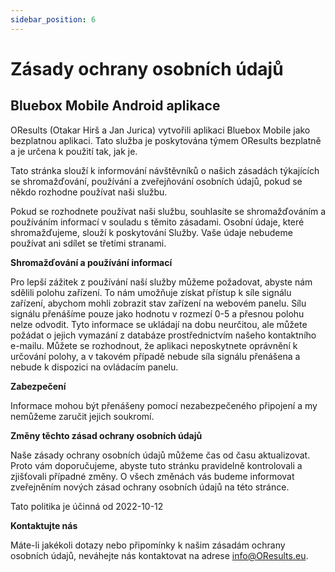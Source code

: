```yaml
---
sidebar_position: 6
---
```


# Zásady ochrany osobních údajů

## Bluebox Mobile Android aplikace

OResults (Otakar Hirš a Jan Jurica) vytvořili aplikaci Bluebox Mobile jako bezplatnou aplikaci. Tato služba je poskytována týmem OResults bezplatně a je určena k použití tak, jak je.

Tato stránka slouží k informování návštěvníků o našich zásadách týkajících se shromažďování, používání a zveřejňování osobních údajů, pokud se někdo rozhodne používat naši službu.

Pokud se rozhodnete používat naši službu, souhlasíte se shromažďováním a používáním informací v souladu s těmito zásadami. Osobní údaje, které shromažďujeme, slouží k poskytování Služby. Vaše údaje nebudeme používat ani sdílet se třetími stranami.


**Shromažďování a používání informací**

Pro lepší zážitek z používání naší služby můžeme požadovat, abyste nám sdělili polohu zařízení. To nám umožňuje získat přístup k síle signálu zařízení, abychom mohli zobrazit stav zařízení na webovém panelu. Sílu signálu přenášíme pouze jako hodnotu v rozmezí 0-5 a přesnou polohu nelze odvodit. Tyto informace se ukládají na dobu neurčitou, ale můžete požádat o jejich vymazání z databáze prostřednictvím našeho kontaktního e-mailu. Můžete se rozhodnout, že aplikaci neposkytnete oprávnění k určování polohy, a v takovém případě nebude síla signálu přenášena a nebude k dispozici na ovládacím panelu.

**Zabezpečení**

Informace mohou být přenášeny pomocí nezabezpečeného připojení a my nemůžeme zaručit jejich soukromí.

**Změny těchto zásad ochrany osobních údajů**

Naše zásady ochrany osobních údajů můžeme čas od času aktualizovat. Proto vám doporučujeme, abyste tuto stránku pravidelně kontrolovali a zjišťovali případné změny. O všech změnách vás budeme informovat zveřejněním nových zásad ochrany osobních údajů na této stránce.

Tato politika je účinná od 2022-10-12

**Kontaktujte nás**

Máte-li jakékoli dotazy nebo připomínky k našim zásadám ochrany osobních údajů, neváhejte nás kontaktovat na adrese info@OResults.eu.